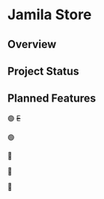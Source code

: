 # Jamila Store 

## Overview


## Project Status



## Planned Features

🟢 ~~E~~ 

🟢 

🔴 

🔴 

🔴 

####
